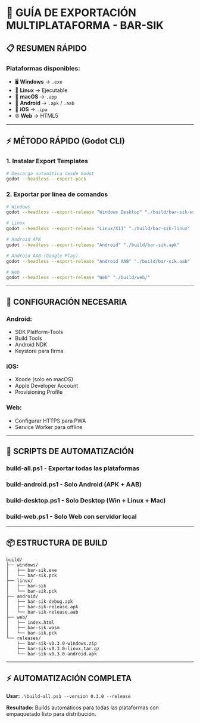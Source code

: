 # 🚀 GUÍA DE EXPORTACIÓN MULTIPLATAFORMA - BAR-SIK

## 📋 **RESUMEN RÁPIDO**

### **Plataformas disponibles:**
- 🖥️ **Windows** → `.exe`
- 🐧 **Linux** → Ejecutable
- 🍎 **macOS** → `.app`
- 🤖 **Android** → `.apk` / `.aab`
- 📱 **iOS** → `.ipa`
- 🌐 **Web** → HTML5

---

## ⚡ **MÉTODO RÁPIDO (Godot CLI)**

### **1. Instalar Export Templates**
```bash
# Descarga automática desde Godot
godot --headless --export-pack
```

### **2. Exportar por línea de comandos**
```bash
# Windows
godot --headless --export-release "Windows Desktop" "./build/bar-sik-windows.exe"

# Linux
godot --headless --export-release "Linux/X11" "./build/bar-sik-linux"

# Android APK
godot --headless --export-release "Android" "./build/bar-sik.apk"

# Android AAB (Google Play)
godot --headless --export-release "Android AAB" "./build/bar-sik.aab"

# Web
godot --headless --export-release "Web" "./build/web/"
```

---

## 🔧 **CONFIGURACIÓN NECESARIA**

### **Android:**
- SDK Platform-Tools
- Build Tools
- Android NDK
- Keystore para firma

### **iOS:**
- Xcode (solo en macOS)
- Apple Developer Account
- Provisioning Profile

### **Web:**
- Configurar HTTPS para PWA
- Service Worker para offline

---

## 🎯 **SCRIPTS DE AUTOMATIZACIÓN**

### **build-all.ps1** - Exportar todas las plataformas
### **build-android.ps1** - Solo Android (APK + AAB)
### **build-desktop.ps1** - Solo Desktop (Win + Linux + Mac)
### **build-web.ps1** - Solo Web con servidor local

---

## 📦 **ESTRUCTURA DE BUILD**

```
build/
├── windows/
│   ├── bar-sik.exe
│   └── bar-sik.pck
├── linux/
│   ├── bar-sik
│   └── bar-sik.pck
├── android/
│   ├── bar-sik-debug.apk
│   ├── bar-sik-release.apk
│   └── bar-sik-release.aab
├── web/
│   ├── index.html
│   ├── bar-sik.wasm
│   └── bar-sik.pck
└── releases/
    ├── bar-sik-v0.3.0-windows.zip
    ├── bar-sik-v0.3.0-linux.tar.gz
    └── bar-sik-v0.3.0-android.apk
```

---

## ⚡ **AUTOMATIZACIÓN COMPLETA**

**Usar:** `.\build-all.ps1 --version 0.3.0 --release`

**Resultado:** Builds automáticos para todas las plataformas con empaquetado listo para distribución.
